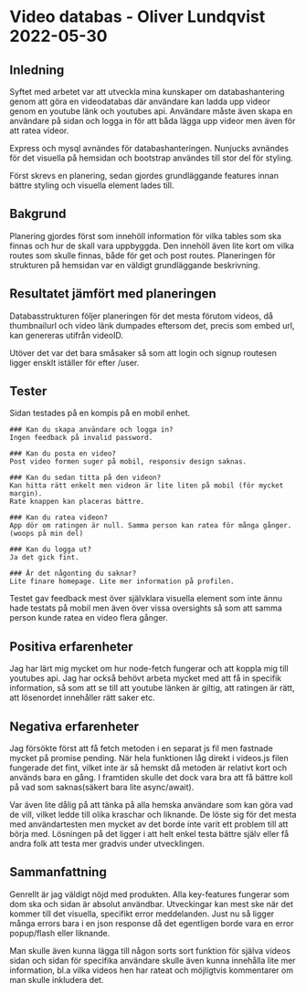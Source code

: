 # Video databas - Oliver Lundqvist 2022-05-30

## Inledning

Syftet med arbetet var att utveckla mina kunskaper om databashantering genom att göra en videodatabas där användare kan ladda upp videor genom en youtube länk och youtubes api. Användare måste även skapa en användare på sidan och logga in för att båda lägga upp videor men även för att ratea videor.

Express och mysql avnändes för databashanteringen. Nunjucks avnändes för det visuella på hemsidan och bootstrap användes till stor del för styling. 

Först skrevs en planering, sedan gjordes grundläggande features innan bättre styling och visuella element lades till.

## Bakgrund

Planering gjordes först som innehöll information för vilka tables som ska finnas och hur de skall vara uppbyggda. Den innehöll även lite kort om vilka routes som skulle finnas, både för get och post routes. Planeringen för strukturen på hemsidan var en väldigt grundläggande beskrivning.

## Resultatet jämfört med planeringen

Databasstrukturen följer planeringen för det mesta förutom videos, då thumbnailurl och video länk dumpades eftersom det, precis som embed url, kan genereras utifrån videoID.

Utöver det var det bara småsaker så som att login och signup routesen ligger ensklt iställer för efter /user.

## Tester

Sidan testades på en kompis på en mobil enhet.
```
### Kan du skapa användare och logga in?
Ingen feedback på invalid password.

### Kan du posta en video?
Post video formen suger på mobil, responsiv design saknas.

### Kan du sedan titta på den videon?
Kan hitta rätt enkelt men videon är lite liten på mobil (för mycket margin).
Rate knappen kan placeras bättre.

### Kan du ratea videon?
App dör om ratingen är null. Samma person kan ratea för många gånger. (woops på min del)

### Kan du logga ut?
Ja det gick fint.

### Är det någonting du saknar?
Lite finare homepage. Lite mer information på profilen.
```
Testet gav feedback mest över självklara visuella element som inte ännu hade testats på mobil men även över vissa oversights så som att samma person kunde ratea en video flera gånger.

## Positiva erfarenheter

Jag har lärt mig mycket om hur node-fetch fungerar och att koppla mig till youtubes api. Jag har också behövt arbeta mycket med att få in specifik information, så som att se till att youtube länken är giltig, att ratingen är rätt, att lösenordet innehåller rätt saker etc.

## Negativa erfarenheter

Jag försökte först att få fetch metoden i en separat js fil men fastnade mycket på promise pending. När hela funktionen låg direkt i videos.js filen fungerade det fint, vilket inte är så hemskt då metoden är relativt kort och används bara en gång. I framtiden skulle det dock vara bra att få bättre koll på vad som saknas(säkert bara lite async/await).

Var även lite dålig på att tänka på alla hemska användare som kan göra vad de vill, vilket ledde till olika kraschar och liknande. De löste sig för det mesta med användartesten men mycket av det borde inte varit ett problem till att börja med. Lösningen på det ligger i att helt enkel testa bättre själv eller få andra folk att testa mer gradvis under utvecklingen.

## Sammanfattning

Genrellt är jag väldigt nöjd med produkten. Alla key-features fungerar som dom ska och sidan är absolut användbar. Utveckingar kan mest ske när det kommer till det visuella, specifikt error meddelanden. Just nu så ligger många errors bara i en json response då det egentligen borde vara en error popup/flash eller liknande.

Man skulle även kunna lägga till någon sorts sort funktion för själva videos sidan och sidan för specifika användare skulle även kunna innehålla lite mer information, bl.a vilka videos hen har rateat och möjligtvis kommentarer om man skulle inkludera det.